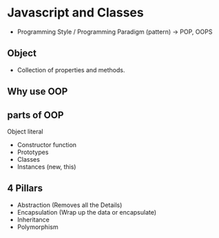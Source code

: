 # Javascript and Classes
- Programming Style / Programming Paradigm (pattern) -> POP, OOPS 

## Object
- Collection of properties and methods.

## Why use OOP

## parts of OOP
Object literal

- Constructor function
- Prototypes
- Classes
- Instances (new, this)

## 4 Pillars
- Abstraction (Removes all the Details)
- Encapsulation (Wrap up the data or encapsulate)
- Inheritance 
- Polymorphism
